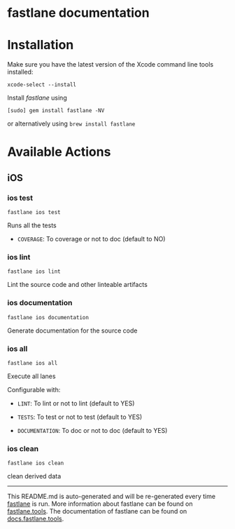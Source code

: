 fastlane documentation
================
# Installation

Make sure you have the latest version of the Xcode command line tools installed:

```
xcode-select --install
```

Install _fastlane_ using
```
[sudo] gem install fastlane -NV
```
or alternatively using `brew install fastlane`

# Available Actions
## iOS
### ios test
```
fastlane ios test
```
Runs all the tests

- `COVERAGE`: To coverage or not to doc (default to NO)
### ios lint
```
fastlane ios lint
```
Lint the source code and other linteable artifacts
### ios documentation
```
fastlane ios documentation
```
Generate documentation for the source code
### ios all
```
fastlane ios all
```
Execute all lanes

Configurable with:

- `LINT`: To lint or not to lint (default to YES)

- `TESTS`: To test or not to test (default to YES)

- `DOCUMENTATION`: To doc or not to doc (default to YES)
### ios clean
```
fastlane ios clean
```
clean derived data

----

This README.md is auto-generated and will be re-generated every time [fastlane](https://fastlane.tools) is run.
More information about fastlane can be found on [fastlane.tools](https://fastlane.tools).
The documentation of fastlane can be found on [docs.fastlane.tools](https://docs.fastlane.tools).
